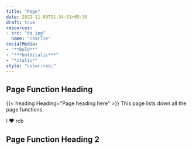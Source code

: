 ```yaml
---
title: "Page"
date: 2022-11-09T11:34:51+05:30
draft: true
resources:
- src: "dq.jpg"
  name: "charlie"
socialMedia: 
- "**bold**"
- "***bolditalic***"
- "*italic*"
style: "color:red;"
---
```


## Page Function Heading
{{< heading Heading="Page heading here" >}}
This page lists down all the page functions.

I :heart: rcb

## Page Function Heading 2